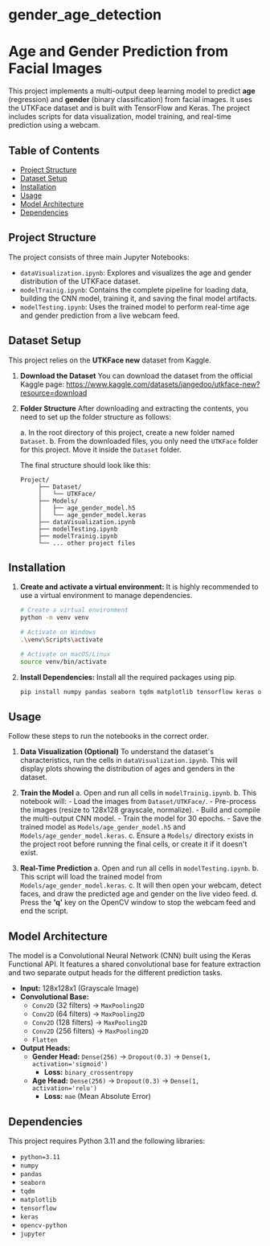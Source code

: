 # gender_age_detection
# Age and Gender Prediction from Facial Images

This project implements a multi-output deep learning model to predict **age** (regression) and **gender** (binary classification) from facial images. It uses the UTKFace dataset and is built with TensorFlow and Keras. The project includes scripts for data visualization, model training, and real-time prediction using a webcam.

## Table of Contents

- [Project Structure](#project-structure)
- [Dataset Setup](#dataset-setup)
- [Installation](#installation)
- [Usage](#usage)
- [Model Architecture](#model-architecture)
- [Dependencies](#dependencies)

## Project Structure

The project consists of three main Jupyter Notebooks:

- `dataVisualization.ipynb`: Explores and visualizes the age and gender distribution of the UTKFace dataset.
- `modelTrainig.ipynb`: Contains the complete pipeline for loading data, building the CNN model, training it, and saving the final model artifacts.
- `modelTesting.ipynb`: Uses the trained model to perform real-time age and gender prediction from a live webcam feed.

## Dataset Setup

This project relies on the **UTKFace new** dataset from Kaggle.

1. **Download the Dataset**
   You can download the dataset from the official Kaggle page:
   <https://www.kaggle.com/datasets/jangedoo/utkface-new?resource=download>

2. **Folder Structure**
   After downloading and extracting the contents, you need to set up the folder structure as follows:

   a. In the root directory of this project, create a new folder named `Dataset`.
   b. From the downloaded files, you only need the `UTKFace` folder for this project. Move it inside the `Dataset` folder.

   The final structure should look like this:

   ```text
   Project/
        ├── Dataset/
        │   └── UTKFace/
        ├── Models/
        │   ├── age_gender_model.h5
        │   └── age_gender_model.keras
        ├── dataVisualization.ipynb
        ├── modelTesting.ipynb
        ├── modelTrainig.ipynb
        └── ... other project files
   ```

## Installation

1. **Create and activate a virtual environment:**
   It is highly recommended to use a virtual environment to manage dependencies.

   ```bash
   # Create a virtual environment
   python -m venv venv

   # Activate on Windows
   .\venv\Scripts\activate

   # Activate on macOS/Linux
   source venv/bin/activate
   ```

2. **Install Dependencies:**
   Install all the required packages using pip.

   ```bash
   pip install numpy pandas seaborn tqdm matplotlib tensorflow keras opencv-python jupyter
   ```

## Usage

Follow these steps to run the notebooks in the correct order.

1. **Data Visualization (Optional)**
   To understand the dataset's characteristics, run the cells in `dataVisualization.ipynb`. This will display plots showing the distribution of ages and genders in the dataset.

2. **Train the Model**
   a. Open and run all cells in `modelTrainig.ipynb`.
   b. This notebook will: - Load the images from `Dataset/UTKFace/`. - Pre-process the images (resize to 128x128 grayscale, normalize). - Build and compile the multi-output CNN model. - Train the model for 30 epochs. - Save the trained model as `Models/age_gender_model.h5` and `Models/age_gender_model.keras`.
   c. Ensure a `Models/` directory exists in the project root before running the final cells, or create it if it doesn't exist.

3. **Real-Time Prediction**
   a. Open and run all cells in `modelTesting.ipynb`.
   b. This script will load the trained model from `Models/age_gender_model.keras`.
   c. It will then open your webcam, detect faces, and draw the predicted age and gender on the live video feed.
   d. Press the **'q'** key on the OpenCV window to stop the webcam feed and end the script.

## Model Architecture

The model is a Convolutional Neural Network (CNN) built using the Keras Functional API. It features a shared convolutional base for feature extraction and two separate output heads for the different prediction tasks.

- **Input:** 128x128x1 (Grayscale Image)
- **Convolutional Base:**
  - `Conv2D` (32 filters) -> `MaxPooling2D`
  - `Conv2D` (64 filters) -> `MaxPooling2D`
  - `Conv2D` (128 filters) -> `MaxPooling2D`
  - `Conv2D` (256 filters) -> `MaxPooling2D`
  - `Flatten`
- **Output Heads:**
  - **Gender Head:** `Dense(256)` -> `Dropout(0.3)` -> `Dense(1, activation='sigmoid')`
    - **Loss:** `binary_crossentropy`
  - **Age Head:** `Dense(256)` -> `Dropout(0.3)` -> `Dense(1, activation='relu')`
    - **Loss:** `mae` (Mean Absolute Error)

## Dependencies

This project requires Python 3.11 and the following libraries:

- `python=3.11`
- `numpy`
- `pandas`
- `seaborn`
- `tqdm`
- `matplotlib`
- `tensorflow`
- `keras`
- `opencv-python`
- `jupyter`
